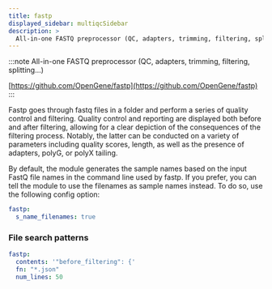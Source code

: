 ```yaml
---
title: fastp
displayed_sidebar: multiqcSidebar
description: >
  All-in-one FASTQ preprocessor (QC, adapters, trimming, filtering, splitting...)
---
```


<!--
~~~~~ DO NOT EDIT ~~~~~
This file is autogenerated from the MultiQC module python docstring.
Do not edit the markdown, it will be overwritten.

File path for the source of this content: multiqc/modules/fastp/fastp.py
~~~~~~~~~~~~~~~~~~~~~~~
-->

:::note
All-in-one FASTQ preprocessor (QC, adapters, trimming, filtering, splitting...)

[https://github.com/OpenGene/fastp](https://github.com/OpenGene/fastp)
:::

Fastp goes through fastq files in a folder and perform a series of quality control and filtering.
Quality control and reporting are displayed both before and after filtering, allowing for a clear
depiction of the consequences of the filtering process. Notably, the latter can be conducted on a
variety of parameters including quality scores, length, as well as the presence of adapters, polyG,
or polyX tailing.

By default, the module generates the sample names based on the input FastQ file names in
the command line used by fastp. If you prefer, you can tell the module to use
the filenames as sample names instead. To do so, use the following config option:

```yaml
fastp:
  s_name_filenames: true
```

### File search patterns

```yaml
fastp:
  contents: '"before_filtering": {'
  fn: "*.json"
  num_lines: 50
```
